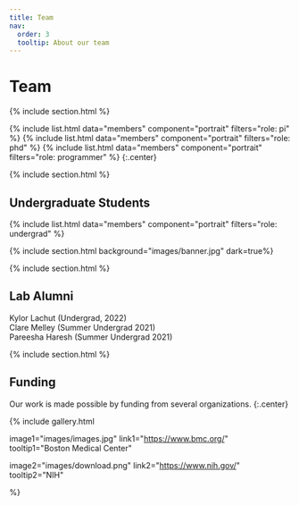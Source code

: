 ```yaml
---
title: Team
nav:
  order: 3
  tooltip: About our team
---
```


# <i class="fas fa-users"></i>Team

{% include section.html %}

{%
  include list.html
  data="members"
  component="portrait"
  filters="role: pi"
%}
{%
  include list.html
  data="members"
  component="portrait"
  filters="role: phd"
%}
{%
  include list.html
  data="members"
  component="portrait"
  filters="role: programmer"
%}
{:.center}

{% include section.html %}
## Undergraduate Students

{%
  include list.html
  data="members"
  component="portrait"
  filters="role: undergrad"
%}


{% include section.html background="images/banner.jpg" dark=true%}

{% include section.html %}

## Lab Alumni

 Kylor Lachut (Undergrad, 2022) <br>
 Clare Melley (Summer Undergrad 2021) <br>
 Pareesha Haresh (Summer Undergrad 2021) <br>

{% include section.html %}

## Funding

Our work is made possible by funding from several organizations.
{:.center}

{%
  include gallery.html

  image1="images/images.jpg"
  link1="https://www.bmc.org/"
  tooltip1="Boston Medical Center"

  image2="images/download.png"
  link2="https://www.nih.gov/"
  tooltip2="NIH"

%}
